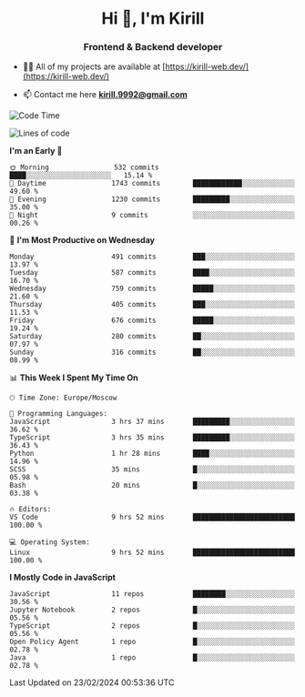 <h1 align="center">Hi 👋, I'm Kirill</h1>
<h3 align="center">Frontend & Backend developer</h3>

- 👨‍💻 All of my projects are available at [https://kirill-web.dev/](https://kirill-web.dev/)

- 📫 Contact me here **kirill.9992@gmail.com**











<!--START_SECTION:waka-->
![Code Time](http://img.shields.io/badge/Code%20Time-1%2C671%20hrs%204%20mins-blue)

![Lines of code](https://img.shields.io/badge/From%20Hello%20World%20I%27ve%20Written-4.2%20million%20lines%20of%20code-blue)

**I'm an Early 🐤** 

```text
🌞 Morning                532 commits         ████░░░░░░░░░░░░░░░░░░░░░   15.14 % 
🌆 Daytime                1743 commits        ████████████░░░░░░░░░░░░░   49.60 % 
🌃 Evening                1230 commits        █████████░░░░░░░░░░░░░░░░   35.00 % 
🌙 Night                  9 commits           ░░░░░░░░░░░░░░░░░░░░░░░░░   00.26 % 
```
📅 **I'm Most Productive on Wednesday** 

```text
Monday                   491 commits         ███░░░░░░░░░░░░░░░░░░░░░░   13.97 % 
Tuesday                  587 commits         ████░░░░░░░░░░░░░░░░░░░░░   16.70 % 
Wednesday                759 commits         █████░░░░░░░░░░░░░░░░░░░░   21.60 % 
Thursday                 405 commits         ███░░░░░░░░░░░░░░░░░░░░░░   11.53 % 
Friday                   676 commits         █████░░░░░░░░░░░░░░░░░░░░   19.24 % 
Saturday                 280 commits         ██░░░░░░░░░░░░░░░░░░░░░░░   07.97 % 
Sunday                   316 commits         ██░░░░░░░░░░░░░░░░░░░░░░░   08.99 % 
```


📊 **This Week I Spent My Time On** 

```text
🕑︎ Time Zone: Europe/Moscow

💬 Programming Languages: 
JavaScript               3 hrs 37 mins       █████████░░░░░░░░░░░░░░░░   36.62 % 
TypeScript               3 hrs 35 mins       █████████░░░░░░░░░░░░░░░░   36.43 % 
Python                   1 hr 28 mins        ████░░░░░░░░░░░░░░░░░░░░░   14.96 % 
SCSS                     35 mins             █░░░░░░░░░░░░░░░░░░░░░░░░   05.98 % 
Bash                     20 mins             █░░░░░░░░░░░░░░░░░░░░░░░░   03.38 % 

🔥 Editors: 
VS Code                  9 hrs 52 mins       █████████████████████████   100.00 % 

💻 Operating System: 
Linux                    9 hrs 52 mins       █████████████████████████   100.00 % 
```

**I Mostly Code in JavaScript** 

```text
JavaScript               11 repos            ████████░░░░░░░░░░░░░░░░░   30.56 % 
Jupyter Notebook         2 repos             █░░░░░░░░░░░░░░░░░░░░░░░░   05.56 % 
TypeScript               2 repos             █░░░░░░░░░░░░░░░░░░░░░░░░   05.56 % 
Open Policy Agent        1 repo              █░░░░░░░░░░░░░░░░░░░░░░░░   02.78 % 
Java                     1 repo              █░░░░░░░░░░░░░░░░░░░░░░░░   02.78 % 
```




 Last Updated on 23/02/2024 00:53:36 UTC
<!--END_SECTION:waka-->
